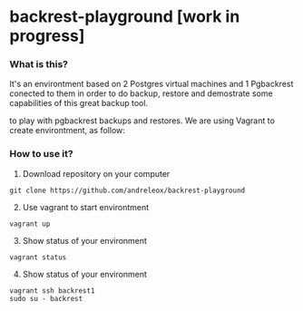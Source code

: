 # backrest-playground [work in progress]
### What is this? 
It's an environtment based on 2 Postgres virtual machines and 1 Pgbackrest conected to them in order to do backup, restore and demostrate some capabilities of this great backup tool.   


to play with pgbackrest backups and restores. 
We are using Vagrant to create environtment, as follow: 

### How to use it? 

1. Download repository on your computer
```
git clone https://github.com/andreleox/backrest-playground
```
2. Use vagrant to start environtment
```
vagrant up
```
3. Show status of your environment
```
vagrant status
```
4. Show status of your environment
```
vagrant ssh backrest1
sudo su - backrest 
```
